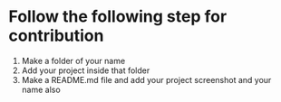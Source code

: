 # Follow the following step for contribution

1. Make a folder of your name
2. Add your project inside that folder
3. Make a README.md file and add your project screenshot and your name also
